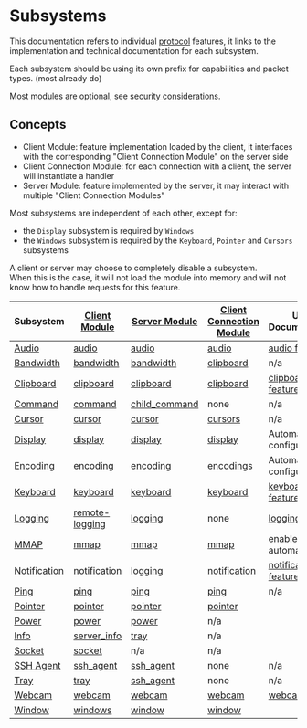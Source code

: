 # Subsystems

This documentation refers to individual [protocol](../Network/Protocol.md) features,
it links to the implementation and technical documentation for each subsystem.

Each subsystem should be using its own prefix for capabilities and packet types. (most already do)

Most modules are optional, see [security considerations](../Usage/Security.md).

## Concepts

* Client Module: feature implementation loaded by the client, it interfaces with the corresponding "Client Connection Module" on the server side
* Client Connection Module: for each connection with a client, the server will instantiate a handler
* Server Module: feature implemented by the server, it may interact with multiple "Client Connection Modules"


Most subsystems are independent of each other, except for:
* the `Display` subsystem is required by `Windows`
* the `Windows` subsystem is required by the `Keyboard`, `Pointer` and `Cursors` subsystems

A client or server may choose to completely disable a subsystem.\
When this is the case, it will not load the module into memory and will not know how to handle requests for this feature.


| Subsystem                       | [Client Module](https://github.com/Xpra-org/xpra/blob/master/xpra/client/subsystem/)               | [Server Module](https://github.com/Xpra-org/xpra/blob/master/xpra/server/subsystem)                  | [Client Connection Module](https://github.com/Xpra-org/xpra/blob/master/xpra/server/source/)    | User Documentation                                    |
|---------------------------------|----------------------------------------------------------------------------------------------------|------------------------------------------------------------------------------------------------------|-------------------------------------------------------------------------------------------------|-------------------------------------------------------|
| [Audio](Audio.md)               | [audio](https://github.com/Xpra-org/xpra/blob/master/xpra/client/subsystem/audio.py)               | [audio](https://github.com/Xpra-org/xpra/blob/master/xpra/server/subsystem/audio.py)                 | [audio](https://github.com/Xpra-org/xpra/blob/master/xpra/server/source/audio.py)               | [audio feature](../Features/Audio.md)                 |
| [Bandwidth](Bandwidth.md)       | [bandwidth](https://github.com/Xpra-org/xpra/blob/master/xpra/client/subsystem/bandwidth.py)       | [bandwidth](https://github.com/Xpra-org/xpra/blob/master/xpra/server/subsystem/bandwidth.py)         | [clipboard](https://github.com/Xpra-org/xpra/blob/master/xpra/server/source/bandwidth.py)       | n/a                                                   |
| [Clipboard](Clipboard.md)       | [clipboard](https://github.com/Xpra-org/xpra/blob/master/xpra/client/subsystem/clipboard.py)       | [clipboard](https://github.com/Xpra-org/xpra/blob/master/xpra/server/subsystem/clipboard.py)         | [clipboard](https://github.com/Xpra-org/xpra/blob/master/xpra/server/source/clipboard.py)       | [clipboard feature](../Features/Clipboard.md)         |
| [Command](Command.md)           | [command](https://github.com/Xpra-org/xpra/blob/master/xpra/client/subsystem/command.py)           | [child_command](https://github.com/Xpra-org/xpra/blob/master/xpra/server/subsystem/child_command.py) | none                                                                                            | n/a                                                   |
| [Cursor](Cursor.md)             | [cursor](https://github.com/Xpra-org/xpra/blob/master/xpra/client/subsystem/cursor.py)             | [cursor](https://github.com/Xpra-org/xpra/blob/master/xpra/server/subsystem/cursor.py)               | [cursors](https://github.com/Xpra-org/xpra/blob/master/xpra/server/source/cursor.py)            | n/a                                                   |
| [Display](Display.md)           | [display](https://github.com/Xpra-org/xpra/blob/master/xpra/client/subsystem/display.py)           | [display](https://github.com/Xpra-org/xpra/blob/master/xpra/server/subsystem/display.py)             | [display](https://github.com/Xpra-org/xpra/blob/master/xpra/server/source/display.py)           | Automatically configured                              |
| [Encoding](Encoding.md)         | [encoding](https://github.com/Xpra-org/xpra/blob/master/xpra/client/subsystem/encodings.py)        | [encoding](https://github.com/Xpra-org/xpra/blob/master/xpra/server/subsystem/encoding.py)           | [encodings](https://github.com/Xpra-org/xpra/blob/master/xpra/server/source/encodings.py)       | Automatically configured                              |
| [Keyboard](Keyboard.md)         | [keyboard](https://github.com/Xpra-org/xpra/blob/master/xpra/client/subsystem/keyboard.py)         | [keyboard](https://github.com/Xpra-org/xpra/blob/master/xpra/server/subsystem/keyboard.py)           | [keyboard](https://github.com/Xpra-org/xpra/blob/master/xpra/server/source/keyboard.py)         | [keyboard feature](../Features/Keyboard.md)           |
| [Logging](Logging.md)           | [remote-logging](https://github.com/Xpra-org/xpra/blob/master/xpra/client/subsystem/logging.py)    | [logging](https://github.com/Xpra-org/xpra/blob/master/xpra/server/subsystem/logging.py)             | none                                                                                            | [logging usage](../Usage/Logging.md)                  |
| [MMAP](MMAP.md)                 | [mmap](https://github.com/Xpra-org/xpra/blob/master/xpra/client/subsystem/mmap.py)                 | [mmap](https://github.com/Xpra-org/xpra/blob/master/xpra/server/subsystem/mmap.py)                   | [mmap](https://github.com/Xpra-org/xpra/blob/master/xpra/server/source/mmap.py)                 | enabled automatically                                 |
| [Notification](Notification.md) | [notification](https://github.com/Xpra-org/xpra/blob/master/xpra/client/subsystem/notification.py) | [logging](https://github.com/Xpra-org/xpra/blob/master/xpra/server/subsystem/notification.py)        | [notification](https://github.com/Xpra-org/xpra/blob/master/xpra/server/source/notification.py) | [notifications feature](../Features/Notifications.md) |
| [Ping](Ping.md)                 | [ping](https://github.com/Xpra-org/xpra/blob/master/xpra/client/subsystem/ping.py)                 | [ping](https://github.com/Xpra-org/xpra/blob/master/xpra/server/subsystem/ping.py)                   | [ping](https://github.com/Xpra-org/xpra/blob/master/xpra/server/source/ping.py)                 | n/a                                                   |
| [Pointer](Pointer.md)           | [pointer](https://github.com/Xpra-org/xpra/blob/master/xpra/client/subsystem/pointer.py)           | [pointer](https://github.com/Xpra-org/xpra/blob/master/xpra/server/subsystem/pointer.py)             | [pointer](https://github.com/Xpra-org/xpra/blob/master/xpra/server/source/pointer.py)           |                                                       |
| [Power](Power.md)               | [power](https://github.com/Xpra-org/xpra/blob/master/xpra/client/subsystem/power.py)               | [power](https://github.com/Xpra-org/xpra/blob/master/xpra/server/subsystem/power.py)                 | n/a                                                                                             |                                                       |
| [Info](Info.md)                 | [server_info](https://github.com/Xpra-org/xpra/blob/master/xpra/client/subsystem/server_info.py)   | [tray](https://github.com/Xpra-org/xpra/blob/master/xpra/server/subsystem/tray.py)                   | n/a                                                                                             |                                                       |
| [Socket](Socket.md)             | [socket](https://github.com/Xpra-org/xpra/blob/master/xpra/client/subsystem/socket.py)             | n/a                                                                                                  | n/a                                                                                             |                                                       |
| [SSH Agent](SSH_Agent.md)       | [ssh_agent](https://github.com/Xpra-org/xpra/blob/master/xpra/client/subsystem/ssh_agent.py)       | [ssh_agent](https://github.com/Xpra-org/xpra/blob/master/xpra/server/subsystem/ssh_agent.py)         | none                                                                                            | n/a                                                   |
| [Tray](Tray.md)                 | [tray](https://github.com/Xpra-org/xpra/blob/master/xpra/client/subsystem/tray.py)                 | [ssh_agent](https://github.com/Xpra-org/xpra/blob/master/xpra/server/subsystem/ssh_agent.py)         | none                                                                                            | n/a                                                   |
| [Webcam](Webcam.md)             | [webcam](https://github.com/Xpra-org/xpra/blob/master/xpra/client/subsystem/webcam.py)             | [webcam](https://github.com/Xpra-org/xpra/blob/master/xpra/server/subsystem/webcam.py)               | [webcam](https://github.com/Xpra-org/xpra/blob/master/xpra/server/source/webcam.py)             | [webcam usage](../Features/Webcam.md)                 |
| [Window](Window.md)             | [windows](https://github.com/Xpra-org/xpra/blob/master/xpra/client/subsystem/windows.py)           | [window](https://github.com/Xpra-org/xpra/blob/master/xpra/server/subsystem/window.py)               | [window](https://github.com/Xpra-org/xpra/blob/master/xpra/server/source/windows.py)            |                                                       |
